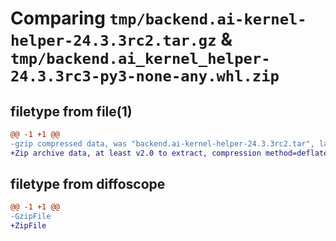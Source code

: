 # Comparing `tmp/backend.ai-kernel-helper-24.3.3rc2.tar.gz` & `tmp/backend.ai_kernel_helper-24.3.3rc3-py3-none-any.whl.zip`

## filetype from file(1)

```diff
@@ -1 +1 @@
-gzip compressed data, was "backend.ai-kernel-helper-24.3.3rc2.tar", last modified: Tue Apr 30 06:26:19 2024, max compression
+Zip archive data, at least v2.0 to extract, compression method=deflate
```

## filetype from diffoscope

```diff
@@ -1 +1 @@
-GzipFile
+ZipFile
```

